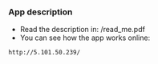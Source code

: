### App description

 - Read the description in: /read_me.pdf
 - You can see how the app works online:

~~~
http://5.101.50.239/
~~~
